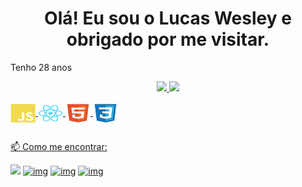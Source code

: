 ### <h1 align="center">Olá! Eu sou o Lucas Wesley e obrigado por me visitar.</h1>
<p>Tenho 28 anos</p>
 <div align="center">
  <a href="https://github.com/DevWesly">
  <img height="180em" src="https://github-readme-stats.vercel.app/api?username=DevWesly&show_icons=true&theme=dark&include_all_commits=true&count_private=true"/>
  <img height="180em" src="https://github-readme-stats.vercel.app/api/top-langs/?username=DevWesly&layout=compact&langs_count=7&theme=dark"/>
</div>
  <div style="display: inline_block"><br>
  <img align="center" alt="Js" height="30" width="40" src="https://raw.githubusercontent.com/devicons/devicon/master/icons/javascript/javascript-plain.svg">
  <img align="center" alt="React" height="30" width="40" src="https://raw.githubusercontent.com/devicons/devicon/master/icons/react/react-original.svg">
  <img align="center" alt="HTML" height="30" width="40" src="https://raw.githubusercontent.com/devicons/devicon/master/icons/html5/html5-original.svg">
  <img align="center" alt="CSS" height="30" width="40" src="https://raw.githubusercontent.com/devicons/devicon/master/icons/css3/css3-original.svg">
  </div>

  ##
  
  <div> 
   <p>📫 Como me encontrar:</p>
  <a href="https://www.youtube.com/channel/UCDSCXQ7R0aSNFFMkXU7ajaw" target="_blank"><img src="https://img.shields.io/badge/YouTube-FF0000?style=for-the-badge&logo=youtube&logoColor=white" target="_blank"></a>
            <a href="mailto:dev.lucaswesley@gmail.com"><img src="https://img.shields.io/badge/-Gmail-%23333?style=for-the-badge&logo=gmail&logoColor=white" alt="img"></a>
            <a href="https://www.linkedin.com/in/devwesly"><img src="https://img.shields.io/badge/-LinkedIn-%230077B5?style=for-the-badge&logo=linkedin&logoColor=white" alt="img"></a>
     <a href="https://api.whatsapp.com/send?1=pt_BR&phone=5532999713393"><img src="https://img.shields.io/badge/WhatsApp-25D366?style=for-the-badge&logo=whatsapp&logoColor=white" alt="img"></a>
    
    
    
    
    
   
 
<!--   ![Snake animation](https://github.com/rafaballerini/DevWesly/blob/output/github-contribution-grid-snake.svg) -->
 
</div>
<!--
**DevWesly/DevWesly** is a ✨ _special_ ✨ repository because its `README.md` (this file) appears on your GitHub profile.

Here are some ideas to get you started:

- 🔭 I’m currently working on ...
- 🌱 I’m currently learning ...
- 👯 I’m looking to collaborate on ...
- 🤔 I’m looking for help with ...
- 💬 Ask me about ...
 ...
- 😄 Pronouns: ...
- ⚡ Fun fact: ...
-->

